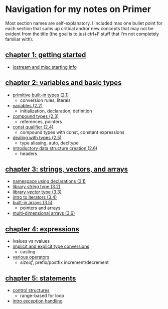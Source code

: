 # Navigation for my notes on Primer

Most section names are self-explanatory. I included max one bullet point for each section that sums up critical and/or new concepts that may not be evident from the title (the goal is to just ctrl+F stuff that I'm not completely familiar with).

## [chapter 1: getting started](https://github.com/tedklin/pseudoblog/blob/master/cpp_notebook/primer/ch-01.md)

- [iostream and misc starting info](https://github.com/tedklin/pseudoblog/blob/master/cpp_notebook/primer/ch-01.md#chapter-1-getting-started)

## [chapter 2: variables and basic types](https://github.com/tedklin/pseudoblog/blob/master/cpp_notebook/primer/ch-02.md)

- [primitive built-in types (2.1)](https://github.com/tedklin/pseudoblog/blob/master/cpp_notebook/primer/ch-02.md#primitive-built-in-types-21)
  - conversion rules, literals
- [variables (2.2)](https://github.com/tedklin/pseudoblog/blob/master/cpp_notebook/primer/ch-02.md#variables-22)
  - initialization, declaration, definition
- [compound types (2.3)](https://github.com/tedklin/pseudoblog/blob/master/cpp_notebook/primer/ch-02.md#compound-types-23)
  - references, pointers
- [const qualifier (2.4)](https://github.com/tedklin/pseudoblog/blob/master/cpp_notebook/primer/ch-02.md#const-qualifier-24)
  - compound types with const, constant expressions
- [dealing with types (2.5)](https://github.com/tedklin/pseudoblog/blob/master/cpp_notebook/primer/ch-02.md#dealing-with-types-25)
  - type aliasing, auto, decltype
- [introductory data structure creation (2.6)](https://github.com/tedklin/pseudoblog/blob/master/cpp_notebook/primer/ch-02.md#introductory-data-structure-creation-26)
  - headers

## [chapter 3: strings, vectors, and arrays](https://github.com/tedklin/pseudoblog/blob/master/cpp_notebook/primer/ch-03.md)

- [namespace *using* declarations (3.1)](https://github.com/tedklin/pseudoblog/blob/master/cpp_notebook/primer/ch-03.md#namespace-using-declarations-31)
- [library *string* type (3.2)](https://github.com/tedklin/pseudoblog/blob/master/cpp_notebook/primer/ch-03.md#library-string-type-32)
- [library *vector* type (3.3)](https://github.com/tedklin/pseudoblog/blob/master/cpp_notebook/primer/ch-03.md#library-vector-type-33)
- [intro to iterators (3.4)](https://github.com/tedklin/pseudoblog/blob/master/cpp_notebook/primer/ch-03.md#intro-to-iterators-34)
- [built-in arrays (3.5)](https://github.com/tedklin/pseudoblog/blob/master/cpp_notebook/primer/ch-03.md#built-in-arrays-35)
  - pointers and arrays
- [multi-dimensional arrays (3.6)](https://github.com/tedklin/pseudoblog/blob/master/cpp_notebook/primer/ch-03.md#multi-dimensional-arrays-36)

## [chapter 4: expressions](https://github.com/tedklin/pseudoblog/blob/master/cpp_notebook/primer/ch-04.md)

- lvalues vs rvalues
- [implicit and explicit type conversions](https://github.com/tedklin/pseudoblog/blob/master/cpp_notebook/primer/ch-04.md#type-conversions)
  - casting
- [various operators](https://github.com/tedklin/pseudoblog/blob/master/cpp_notebook/primer/ch-04.md#specific-operators)
  - *sizeof*, prefix/postfix increment/decrement

## [chapter 5: statements](https://github.com/tedklin/pseudoblog/blob/master/cpp_notebook/primer/ch-05.md)

- [control structures](https://github.com/tedklin/pseudoblog/blob/master/cpp_notebook/primer/ch-05.md#control-structures)
  - range-based for loop
- [intro exception handling](https://github.com/tedklin/pseudoblog/blob/master/cpp_notebook/primer/ch-05.md#intro-to-exception-handling)

